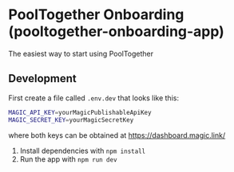 # PoolTogether Onboarding (pooltogether-onboarding-app)

The easiest way to start using PoolTogether

## Development

First create a file called `.env.dev` that looks like this:

```bash
MAGIC_API_KEY=yourMagicPublishableApiKey
MAGIC_SECRET_KEY=yourMagicSecretKey
```

where both keys can be obtained at https://dashboard.magic.link/

1. Install dependencies with `npm install`
2. Run the app with `npm run dev`
